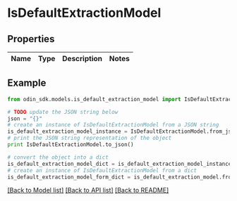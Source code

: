 # IsDefaultExtractionModel


## Properties

Name | Type | Description | Notes
------------ | ------------- | ------------- | -------------

## Example

```python
from odin_sdk.models.is_default_extraction_model import IsDefaultExtractionModel

# TODO update the JSON string below
json = "{}"
# create an instance of IsDefaultExtractionModel from a JSON string
is_default_extraction_model_instance = IsDefaultExtractionModel.from_json(json)
# print the JSON string representation of the object
print IsDefaultExtractionModel.to_json()

# convert the object into a dict
is_default_extraction_model_dict = is_default_extraction_model_instance.to_dict()
# create an instance of IsDefaultExtractionModel from a dict
is_default_extraction_model_form_dict = is_default_extraction_model.from_dict(is_default_extraction_model_dict)
```
[[Back to Model list]](../README.md#documentation-for-models) [[Back to API list]](../README.md#documentation-for-api-endpoints) [[Back to README]](../README.md)


